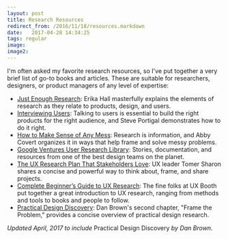 ```yaml
---
layout: post
title: Research Resources
redirect_from: /2016/11/18/resources.markdown
date:   2017-04-28 14:34:25
tags: regular
image:
image2:
---
```


I'm often asked my favorite research resources, so I've put together a very brief list of go-to books and articles. These are suitable for researchers, designers, or product managers of any level of expertise:

* [Just Enough Research](http://abookapart.com/products/just-enough-research): Erika Hall masterfully explains the elements of research as they relate to products, design, and users.
* [Interviewing Users](http://rosenfeldmedia.com/books/interviewing-users/): Talking to users is essential to build the right products for the right audience, and Steve Portigal demonstrates how to do it right.
* [How to Make Sense of Any Mess](http://www.howtomakesenseofanymess.com/): Research is information, and Abby Covert organizes it in ways that help frame and solve messy problems.
* [Google Ventures User Research Library](http://library.gv.com/tagged/user-research): Stories, documentation, and resources from one of the best design teams on the planet.
* [The UX Research Plan That Stakeholders Love](http://www.smashingmagazine.com/2012/01/ux-research-plan-stakeholders-love/): UX leader Tomer Sharon shares a concise and powerful way to think about, frame, and share projects.
* [Complete Beginner’s Guide to UX Research](http://www.uxbooth.com/articles/complete-beginners-guide-to-design-research/): The fine folks at UX Booth put together a great introduction to UX research, ranging from methods and tools to books and people to follow.
* [Practical Design Discovery](https://abookapart.com/products/practical-design-discovery): Dan Brown's second chapter, "Frame the Problem," provides a concise overview of practical design research.

_Updated April, 2017 to include_ Practical Design Discovery _by  Dan Brown._
